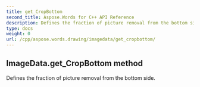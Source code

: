 ```yaml
---
title: get_CropBottom
second_title: Aspose.Words for C++ API Reference
description: Defines the fraction of picture removal from the bottom side. 
type: docs
weight: 0
url: /cpp/aspose.words.drawing/imagedata/get_cropbottom/
---
```

## ImageData.get_CropBottom method


Defines the fraction of picture removal from the bottom side.

